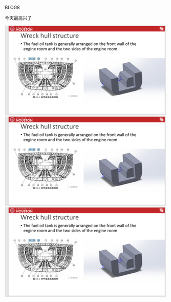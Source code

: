 BLOG8

今天最高兴了


<img src="src/1697976373763.png" alt="keainie" />
<img src="src/1697976373763.png" alt="keainie" />
<img src="src/1697976373763.png" alt="keainie" />
